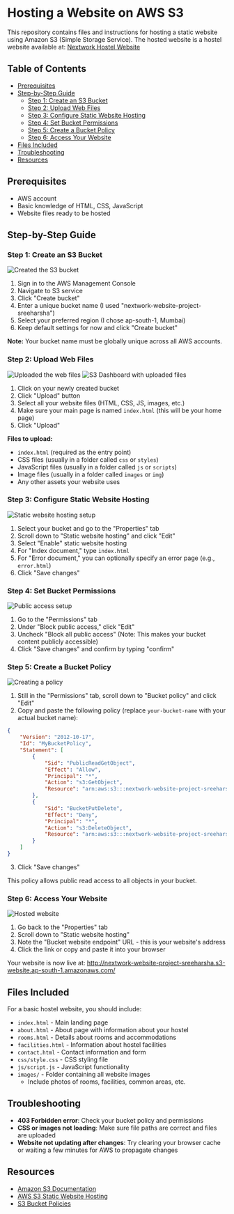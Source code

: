 # Hosting a Website on AWS S3

This repository contains files and instructions for hosting a static website using Amazon S3 (Simple Storage Service). The hosted website is a hostel website available at: [Nextwork Hostel Website](http://nextwork-website-project-sreeharsha.s3-website.ap-south-1.amazonaws.com/)

## Table of Contents
- [Prerequisites](#prerequisites)
- [Step-by-Step Guide](#step-by-step-guide)
  - [Step 1: Create an S3 Bucket](#step-1-create-an-s3-bucket)
  - [Step 2: Upload Web Files](#step-2-upload-web-files)
  - [Step 3: Configure Static Website Hosting](#step-3-configure-static-website-hosting)
  - [Step 4: Set Bucket Permissions](#step-4-set-bucket-permissions)
  - [Step 5: Create a Bucket Policy](#step-5-create-a-bucket-policy)
  - [Step 6: Access Your Website](#step-6-access-your-website)
- [Files Included](#files-included)
- [Troubleshooting](#troubleshooting)
- [Resources](#resources)

## Prerequisites
- AWS account
- Basic knowledge of HTML, CSS, JavaScript
- Website files ready to be hosted

## Step-by-Step Guide

### Step 1: Create an S3 Bucket
![Created the S3 bucket](images/picture-1.png)

1. Sign in to the AWS Management Console
2. Navigate to S3 service
3. Click "Create bucket"
4. Enter a unique bucket name (I used "nextwork-website-project-sreeharsha")
5. Select your preferred region (I chose ap-south-1, Mumbai)
6. Keep default settings for now and click "Create bucket"

**Note:** Your bucket name must be globally unique across all AWS accounts.

### Step 2: Upload Web Files
![Uploaded the web files](images/picture-2.png)
![S3 Dashboard with uploaded files](images/picture-3.png)

1. Click on your newly created bucket
2. Click "Upload" button
3. Select all your website files (HTML, CSS, JS, images, etc.)
4. Make sure your main page is named `index.html` (this will be your home page)
5. Click "Upload"

**Files to upload:**
- `index.html` (required as the entry point)
- CSS files (usually in a folder called `css` or `styles`)
- JavaScript files (usually in a folder called `js` or `scripts`)
- Image files (usually in a folder called `images` or `img`)
- Any other assets your website uses

### Step 3: Configure Static Website Hosting
![Static website hosting setup](images/picture-4.png)

1. Select your bucket and go to the "Properties" tab
2. Scroll down to "Static website hosting" and click "Edit"
3. Select "Enable" static website hosting
4. For "Index document," type `index.html`
5. For "Error document," you can optionally specify an error page (e.g., `error.html`)
6. Click "Save changes"

### Step 4: Set Bucket Permissions
![Public access setup](images/picture-5.png)

1. Go to the "Permissions" tab
2. Under "Block public access," click "Edit"
3. Uncheck "Block all public access" (Note: This makes your bucket content publicly accessible)
4. Click "Save changes" and confirm by typing "confirm"

### Step 5: Create a Bucket Policy
![Creating a policy](images/picture-7.png)

1. Still in the "Permissions" tab, scroll down to "Bucket policy" and click "Edit"
2. Copy and paste the following policy (replace `your-bucket-name` with your actual bucket name):

```json
{
    "Version": "2012-10-17",
    "Id": "MyBucketPolicy",
    "Statement": [
        {
            "Sid": "PublicReadGetObject",
            "Effect": "Allow",
            "Principal": "*",
            "Action": "s3:GetObject",
            "Resource": "arn:aws:s3:::nextwork-website-project-sreeharsha/index.html"
        },
        {
            "Sid": "BucketPutDelete",
            "Effect": "Deny",
            "Principal": "*",
            "Action": "s3:DeleteObject",
            "Resource": "arn:aws:s3:::nextwork-website-project-sreeharsha/index.html"
        }
    ]
}

```

3. Click "Save changes"

This policy allows public read access to all objects in your bucket.

### Step 6: Access Your Website
![Hosted website](images/picture-6.png)

1. Go back to the "Properties" tab
2. Scroll down to "Static website hosting"
3. Note the "Bucket website endpoint" URL - this is your website's address
4. Click the link or copy and paste it into your browser

Your website is now live at: http://nextwork-website-project-sreeharsha.s3-website.ap-south-1.amazonaws.com/

## Files Included

For a basic hostel website, you should include:

- `index.html` - Main landing page
- `about.html` - About page with information about your hostel
- `rooms.html` - Details about rooms and accommodations
- `facilities.html` - Information about hostel facilities
- `contact.html` - Contact information and form
- `css/style.css` - CSS styling file
- `js/script.js` - JavaScript functionality
- `images/` - Folder containing all website images
  - Include photos of rooms, facilities, common areas, etc.

## Troubleshooting

- **403 Forbidden error**: Check your bucket policy and permissions
- **CSS or images not loading**: Make sure file paths are correct and files are uploaded
- **Website not updating after changes**: Try clearing your browser cache or waiting a few minutes for AWS to propagate changes

## Resources

- [Amazon S3 Documentation](https://docs.aws.amazon.com/s3/)
- [AWS S3 Static Website Hosting](https://docs.aws.amazon.com/AmazonS3/latest/userguide/WebsiteHosting.html)
- [S3 Bucket Policies](https://docs.aws.amazon.com/AmazonS3/latest/userguide/bucket-policies.html)
